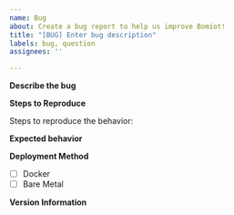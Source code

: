 ```yaml
---
name: Bug
about: Create a bug report to help us improve Bomiot!
title: "[BUG] Enter bug description"
labels: bug, question
assignees: ''

---
```


<!---
Everything inside these brackets is hidden - please remove them where you fill out information.
--->


**Describe the bug**
<!---
A clear and concise description of what the bug is.
--->

**Steps to Reproduce**

Steps to reproduce the behavior:
<!---
1. Go to '...'
2. Click on '....'
3. Scroll down to '....'
4. See error
--->

**Expected behavior**
<!---
A clear and concise description of what you expected to happen.
--->

<!---
**Screenshots**
If applicable, add screenshots to help explain your problem.
--->

**Deployment Method**
- [ ] Docker
- [ ] Bare Metal

**Version Information**
<!---
You can get this by going to the "About Bomiot" section in the upper right corner and clicking on to the "copy version information"
--->

